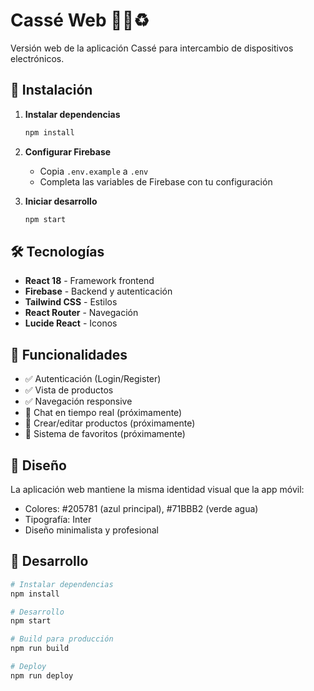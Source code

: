 # Cassé Web 🔄📱♻️

Versión web de la aplicación Cassé para intercambio de dispositivos electrónicos.

## 🚀 Instalación

1. **Instalar dependencias**
   ```bash
   npm install
   ```

2. **Configurar Firebase**
   - Copia `.env.example` a `.env`
   - Completa las variables de Firebase con tu configuración

3. **Iniciar desarrollo**
   ```bash
   npm start
   ```

## 🛠 Tecnologías

- **React 18** - Framework frontend
- **Firebase** - Backend y autenticación
- **Tailwind CSS** - Estilos
- **React Router** - Navegación
- **Lucide React** - Iconos

## 📱 Funcionalidades

- ✅ Autenticación (Login/Register)
- ✅ Vista de productos
- ✅ Navegación responsive
- 🔄 Chat en tiempo real (próximamente)
- 🔄 Crear/editar productos (próximamente)
- 🔄 Sistema de favoritos (próximamente)

## 🎨 Diseño

La aplicación web mantiene la misma identidad visual que la app móvil:
- Colores: #205781 (azul principal), #71BBB2 (verde agua)
- Tipografía: Inter
- Diseño minimalista y profesional

## 🔧 Desarrollo

```bash
# Instalar dependencias
npm install

# Desarrollo
npm start

# Build para producción
npm run build

# Deploy
npm run deploy
```